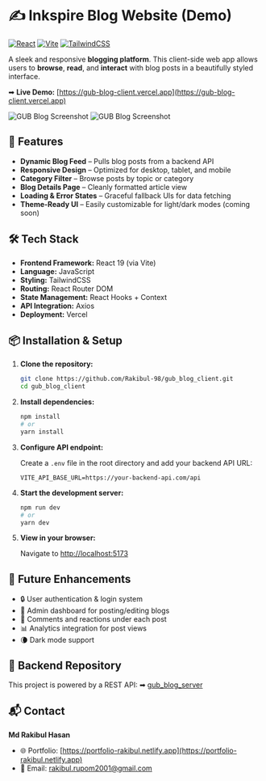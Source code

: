 # ✍️ Inkspire Blog Website (Demo)

[![React](https://img.shields.io/badge/React-19.0.0-%2361DAFB)](https://reactjs.org/)
[![Vite](https://img.shields.io/badge/Vite-5.2.8-purple)](https://vitejs.dev/)
[![TailwindCSS](https://img.shields.io/badge/TailwindCSS-4.1.24-%2338B2AC)](https://tailwindcss.com/)

A sleek and responsive **blogging platform**. This client-side web app allows users to **browse**, **read**, and **interact** with blog posts in a beautifully styled interface.

➡ **Live Demo:** [https://gub-blog-client.vercel.app](https://gub-blog-client.vercel.app)

![GUB Blog Screenshot](https://i.ibb.co/SD6kRYq4/blogs.png)
![GUB Blog Screenshot](https://i.ibb.co/Q7mbxXrk/blog-details.png)



## 🚀 Features

- **Dynamic Blog Feed** – Pulls blog posts from a backend API
- **Responsive Design** – Optimized for desktop, tablet, and mobile
- **Category Filter** – Browse posts by topic or category
- **Blog Details Page** – Cleanly formatted article view
- **Loading & Error States** – Graceful fallback UIs for data fetching
- **Theme-Ready UI** – Easily customizable for light/dark modes (coming soon)


## 🛠 Tech Stack

* **Frontend Framework:** React 19 (via Vite)
* **Language:** JavaScript
* **Styling:** TailwindCSS
* **Routing:** React Router DOM
* **State Management:** React Hooks + Context
* **API Integration:** Axios
* **Deployment:** Vercel


## 📦 Installation & Setup

1. **Clone the repository:**

   ```bash
   git clone https://github.com/Rakibul-98/gub_blog_client.git
   cd gub_blog_client
   ```

2. **Install dependencies:**

   ```bash
   npm install
   # or
   yarn install
   ```

3. **Configure API endpoint:**

   Create a `.env` file in the root directory and add your backend API URL:

   ```env
   VITE_API_BASE_URL=https://your-backend-api.com/api
   ```

4. **Start the development server:**

   ```bash
   npm run dev
   # or
   yarn dev
   ```

5. **View in your browser:**

   Navigate to [http://localhost:5173](http://localhost:5173)


## 🌟 Future Enhancements

* 🔒 User authentication & login system
* 📝 Admin dashboard for posting/editing blogs
* 💬 Comments and reactions under each post
* 📊 Analytics integration for post views
* 🌘 Dark mode support


## 🤝 Backend Repository

This project is powered by a REST API:
➡ [gub\_blog\_server](https://github.com/Rakibul-98/gub_blog_server)


## 📬 Contact

**Md Rakibul Hasan**

* 🌐 Portfolio: [https://portfolio-rakibul.netlify.app](https://portfolio-rakibul.netlify.app)
* 📧 Email: [rakibul.rupom2001@gmail.com](mailto:rakibul.rupom2001@gmail.com)
